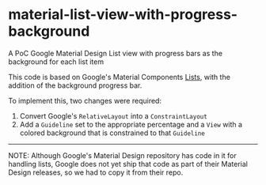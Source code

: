 # material-list-view-with-progress-background
A PoC Google Material Design List view with progress bars as the background for each list item

This code is based on Google's Material Components [Lists](https://github.com/material-components/material-components-android/tree/master/catalog/java/io/material/catalog/lists), with the addition of the background progress bar.

To implement this, two changes were required:

1. Convert Google's `RelativeLayout` into a `ConstraintLayout`
2. Add a `Guideline` set to the appropriate percentage and a `View` with a colored background that is constrained to that `Guideline`

---

NOTE: Although Google's Material Design repository has code in it for handling lists, Google does not yet ship that code as part of their Material Design releases, so we had to copy it from their repo.
